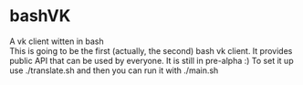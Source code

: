# bashVK
A vk client witten in bash<br>
This is going to be the first (actually, the second) bash vk client. It provides public API that can be used by everyone. It is still in pre-alpha :)
To set it up use ./translate.sh and then you can run it with ./main.sh
